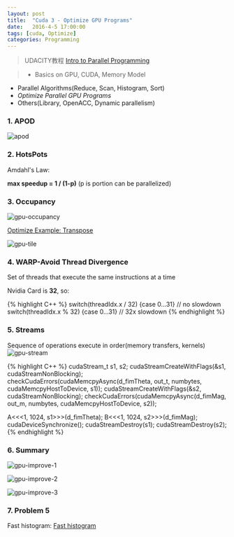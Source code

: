```yaml
---
layout: post
title:  "Cuda 3 - Optimize GPU Programs"
date:   2016-4-5 17:00:00
tags: [cuda, Optimize]
categories: Programming
---
```


> UDACITY教程 [Intro to Parallel Programming][link] 

> * Basics on GPU, CUDA, Memory Model
 * Parallel Algorithms(Reduce, Scan, Histogram, Sort)
 * *Optimize Parallel GPU Programs*
 * Others(Library, OpenACC, Dynamic parallelism)

[link]: https://www.udacity.com/wiki/cs344

### 1. **APOD**
![apod](http://7xno5y.com1.z0.glb.clouddn.com/apod.png)

### 2. **HotsPots**
Amdahl's Law: 

**max speedup = 1 / (1-p)** (p is portion can be parallelized)

### 3. **Occupancy**
![gpu-occupancy](http://7xno5y.com1.z0.glb.clouddn.com/gpu-occupancy.png)

[Optimize Example: Transpose](https://github.com/wykvictor/cs344-udacity/blob/master/Lesson%20Code%20Snippets/Lesson%205%20Code%20Snippets/transpose.cu)

![gpu-tile](http://7xno5y.com1.z0.glb.clouddn.com/gpu-tiling.png)

### 4. **WARP-Avoid Thread Divergence**
Set of threads that execute the same instructions at a time

Nvidia Card is **32**, so:

{% highlight C++ %}
switch(threadIdx.x / 32) {case 0...31}  // no slowdown
switch(threadIdx.x % 32) {case 0...31}  // 32x slowdown
{% endhighlight %}

### 5. **Streams** 
Sequence of operations execute in order(memory transfers, kernels)
![gpu-stream](http://7xno5y.com1.z0.glb.clouddn.com/gpu-stream.png)

{% highlight C++ %}
cudaStream_t s1, s2;
cudaStreamCreateWithFlags(&s1, cudaStreamNonBlocking);
checkCudaErrors(cudaMemcpyAsync(d_fimTheta, out_t, numbytes, cudaMemcpyHostToDevice, s1));
cudaStreamCreateWithFlags(&s2, cudaStreamNonBlocking);
checkCudaErrors(cudaMemcpyAsync(d_fimMag, out_m, numbytes, cudaMemcpyHostToDevice, s2));

A<<<1, 1024, s1>>>(d_fimTheta);
B<<<1, 1024, s2>>>(d_fimMag);
cudaDeviceSynchronize();
cudaStreamDestroy(s1); cudaStreamDestroy(s2);
{% endhighlight %}

### 6. **Summary**
![gpu-improve-1](http://7xno5y.com1.z0.glb.clouddn.com/gpu-improve-1.png)

![gpu-improve-2](http://7xno5y.com1.z0.glb.clouddn.com/gpu-improve-2.png)

![gpu-improve-3](http://7xno5y.com1.z0.glb.clouddn.com/gpu-improve-3.png)

### 7. Problem 5
Fast histogram:
[Fast histogram](https://github.com/wykvictor/cs344-udacity/blob/master/Problem%20Sets/Problem%20Set%205/student.cu)